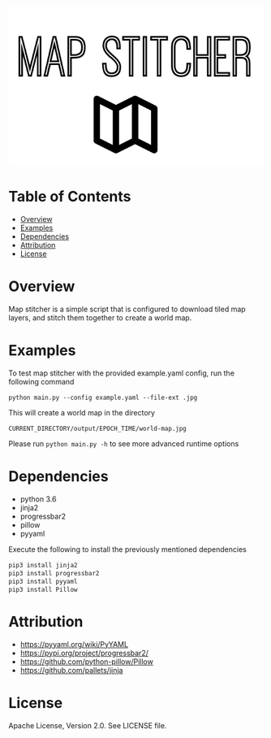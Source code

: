 ![Map Stitcher](./assets/logo.png)

# Table of Contents

- [Overview](#overview)
- [Examples](#examples)
- [Dependencies](#dependencies)
- [Attribution](#attribution)
- [License](#license)

# Overview
Map stitcher is a simple script that is configured to download tiled map layers, and stitch them together to create a world map.

# Examples
To test map stitcher with the provided example.yaml config, run the following command
```
python main.py --config example.yaml --file-ext .jpg
```

This will create a world map in the directory
```
CURRENT_DIRECTORY/output/EPOCH_TIME/world-map.jpg
```

Please run ```python main.py -h``` to see more advanced runtime options

# Dependencies
* python 3.6
* jinja2
* progressbar2
* pillow
* pyyaml

Execute the following to install the previously mentioned dependencies

```
pip3 install jinja2
pip3 install progressbar2
pip3 install pyyaml
pip3 install Pillow
```

# Attribution
* <https://pyyaml.org/wiki/PyYAML>
* <https://pypi.org/project/progressbar2/>
* <https://github.com/python-pillow/Pillow>
* <https://github.com/pallets/jinja>

# License
Apache License, Version 2.0. See LICENSE file.